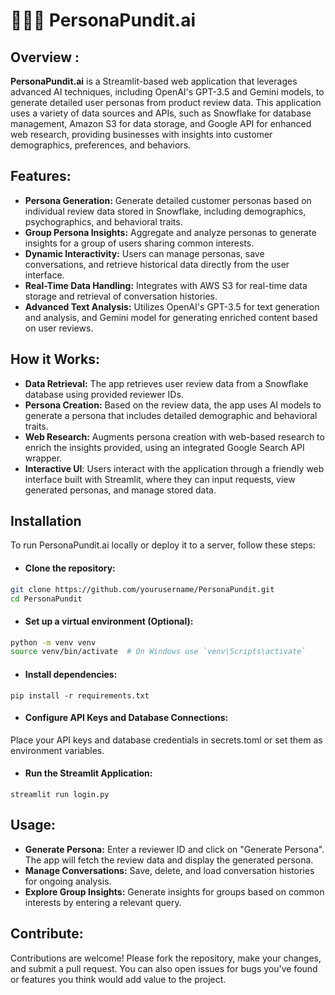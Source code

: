 # 👳🏽‍♂ PersonaPundit.ai
## Overview :

__PersonaPundit.ai__ is a Streamlit-based web application that leverages advanced AI techniques, including OpenAI's GPT-3.5 and Gemini models, to generate detailed user personas from product review data. This application uses a variety of data sources and APIs, such as Snowflake for database management, Amazon S3 for data storage, and Google API for enhanced web research, providing businesses with insights into customer demographics, preferences, and behaviors.

## Features:

- __Persona Generation:__ Generate detailed customer personas based on individual review data stored in Snowflake, including demographics, psychographics, and behavioral traits.
- __Group Persona Insights:__ Aggregate and analyze personas to generate insights for a group of users sharing common interests.
- __Dynamic Interactivity:__ Users can manage personas, save conversations, and retrieve historical data directly from the user interface.
- __Real-Time Data Handling:__ Integrates with AWS S3 for real-time data storage and retrieval of conversation histories.
- __Advanced Text Analysis:__ Utilizes OpenAI's GPT-3.5 for text generation and analysis, and Gemini model for generating enriched content based on user reviews.

## How it Works:

- __Data Retrieval:__ The app retrieves user review data from a Snowflake database using provided reviewer IDs.
- __Persona Creation:__ Based on the review data, the app uses AI models to generate a persona that includes detailed demographic and behavioral traits.
- __Web Research:__ Augments persona creation with web-based research to enrich the insights provided, using an integrated Google Search API wrapper.
- __Interactive UI__: Users interact with the application through a friendly web interface built with Streamlit, where they can input requests, view generated personas, and manage stored data.

## Installation

To run PersonaPundit.ai locally or deploy it to a server, follow these steps:

- #### Clone the repository:
```bash
git clone https://github.com/yourusername/PersonaPundit.git
cd PersonaPundit
```
- #### Set up a virtual environment (Optional):
```bash
python -m venv venv
source venv/bin/activate  # On Windows use `venv\Scripts\activate`
```

- #### Install dependencies:
```
pip install -r requirements.txt
```

- #### Configure API Keys and Database Connections:
Place your API keys and database credentials in secrets.toml or set them as environment variables.

- #### Run the Streamlit Application:
```
streamlit run login.py
```


## Usage:

- __Generate Persona:__ Enter a reviewer ID and click on "Generate Persona". The app will fetch the review data and display the generated persona.
- __Manage Conversations:__ Save, delete, and load conversation histories for ongoing analysis.
- __Explore Group Insights:__ Generate insights for groups based on common interests by entering a relevant query.

## Contribute:

Contributions are welcome! Please fork the repository, make your changes, and submit a pull request. You can also open issues for bugs you've found or features you think would add value to the project.
